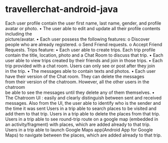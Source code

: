 # travellerchat-android-java
Each	 user	 profile contain	 the	 user	 first	 name,	 last	 name,	 gender,	 and	 profile	
avatar	or	photo.
• The	 user	 able	 to	 edit	 and	 update	 all	 their	 profile	 contents	 including	 the	
picture/avatar.
• Each	user possess	the	following	features:
o Discover	people	who	are	already	registered.
o Send	Friend	requests.
o Accept	Friend	Requests.
Trips	feature:
• Each	 user	 able	 to	 create	 trips.	 Each	 trip	 profile		 contain	 the	 title,	
location,	photo	and	a	Chat	Room	to	discuss	that	trip.
• Each	user	able	to	view	trips	created	by	their	friends	and	join	in	those	trips.
• Each	trip	provided	with	a	chat	room.	Users	can	only	see	or	post	after	they	join	
in	the	trip.
• The	messages		able	to	contain	texts	and	photos.
• Each	user	have	 their	version	of	 the	Chat	 room.	They	can	delete	 the	messages	
from	their	version	of	the chatroom.	However,	all	the	other	users	in	the	chatroom		
be	able	to	see	the	messages	until	they	delete	any	of	them	themselves.
• The	 Chatroom	 UI	: easily	 and	 clearly	 distinguish	 between	 sent	 and	 received	
messages.	Also	from	the	UI,	the	user		able	to	identify	who	is	the	sender	and	
the	time	it	was	sent
Users in a trip able to search places to be visited and add them to that trip.
Users in a trip able to delete the places from that trip.
Users in a trip  able to see round-trip route on a google map (embedded in an activity/fragment) with places, which are added already to that trip.
Users in a trip able to launch Google Maps app(Android App for Google Maps) to navigate between the places, which are added already to that trip.
